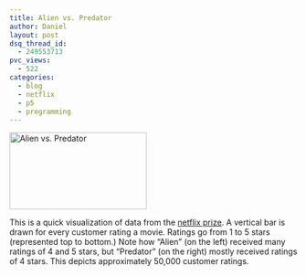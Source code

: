 ```yaml
---
title: Alien vs. Predator
author: Daniel
layout: post
dsq_thread_id:
  - 249553713
pvc_views:
  - 522
categories:
  - blog
  - netflix
  - p5
  - programming
---
```

<p><a href="http://www.flickr.com/photos/shiffman/266636904/" title="Photo Sharing"><img src="http://static.flickr.com/112/266636904_6a8c054fc5_m.jpg" width="240" height="135" alt="Alien vs. Predator" /></a></p>
<p>This is a quick visualization of data from the <a href="http://netflixprize.com">netflix prize</a>.  A vertical bar is drawn for every customer rating a movie.  Ratings go from 1 to 5 stars (represented top to bottom.)  Note how &#8220;Alien&#8221; (on the left) received many ratings of 4 and 5 stars, but &#8220;Predator&#8221; (on the right) mostly received ratings of 4 stars.  This depicts approximately 50,000 customer ratings.</p>
